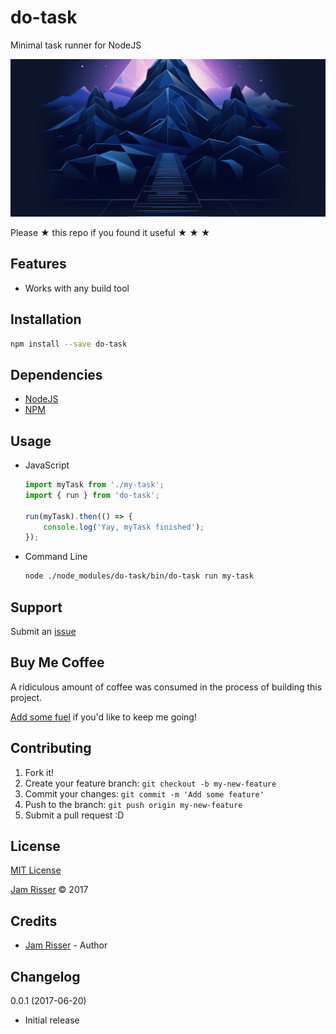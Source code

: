 # do-task

Minimal task runner for NodeJS

![](assets/do-task.png)

Please &#9733; this repo if you found it useful &#9733; &#9733; &#9733;


## Features

* Works with any build tool


## Installation

```sh
npm install --save do-task
```


## Dependencies

* [NodeJS](https://nodejs.org/en/)
* [NPM](https://www.npmjs.com/)


## Usage

* JavaScript

    ```js
    import myTask from './my-task';
    import { run } from 'do-task';
    
    run(myTask).then(() => {
        console.log('Yay, myTask finished');
    });
    ```
    
* Command Line

    ```sh
    node ./node_modules/do-task/bin/do-task run my-task
    ```


## Support

Submit an [issue](https://github.com/jamrizzi/do-task/issues/new)


## Buy Me Coffee

A ridiculous amount of coffee was consumed in the process of building this project.

[Add some fuel](https://pay.jamrizzi.com) if you'd like to keep me going!


## Contributing

1. Fork it!
2. Create your feature branch: `git checkout -b my-new-feature`
3. Commit your changes: `git commit -m 'Add some feature'`
4. Push to the branch: `git push origin my-new-feature`
5. Submit a pull request :D


## License

[MIT License](https://github.com/jamrizzi/do-task/blob/master/LICENSE)

[Jam Risser](https://jamrizzi.com) &copy; 2017


## Credits

* [Jam Risser](https://jamrizzi.com) - Author


## Changelog

0.0.1 (2017-06-20)
* Initial release

